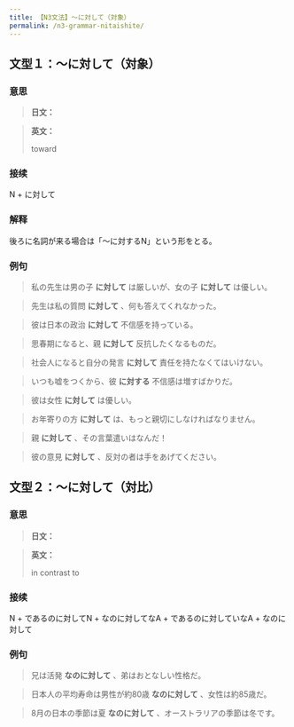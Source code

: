 ```yaml
---
title: 【N3文法】〜に対して（対象）
permalink: /n3-grammar-nitaishite/
---
```


## 文型１：〜に対して（対象）

### 意思

> **日文：**


> **英文：**
> 
> toward


### 接续

N + に対して

### 解释

後ろに名詞が来る場合は「〜に対するN」という形をとる。

### 例句

> 私の先生は男の子 **に対して** は厳しいが、女の子 **に対して** は優しい。

> 先生は私の質問 **に対して** 、何も答えてくれなかった。

> 彼は日本の政治 **に対して** 不信感を持っている。

> 思春期になると、親 **に対して** 反抗したくなるものだ。

> 社会人になると自分の発言 **に対して** 責任を持たなくてはいけない。

> いつも嘘をつくから、彼 **に対する** 不信感は増すばかりだ。

> 彼は女性 **に対して** は優しい。

> お年寄りの方 **に対して** は、もっと親切にしなければなりません。

> 親 **に対して** 、その言葉遣いはなんだ！

> 彼の意見 **に対して** 、反対の者は手をあげてください。

## 文型２：〜に対して（対比）

### 意思

> **日文：**


> **英文：**
> 
> in contrast to


### 接续

N + であるのに対してN + なのに対してなA + であるのに対していなA + なのに対して

### 例句

> 兄は活発 **なのに対して** 、弟はおとなしい性格だ。

> 日本人の平均寿命は男性が約80歳 **なのに対して** 、女性は約85歳だ。

> 8月の日本の季節は夏 **なのに対して** 、オーストラリアの季節は冬です。


